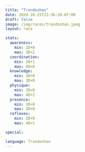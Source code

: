 ```yaml
---
title: "Trandoshan"
date: 2020-10-25T23:36:20-07:00
draft: false
image: /img/races/trandoshan.jpeg
layout: race

stats:
  awareness:
    min: 2D+0
    max: 3D+2
  coordination:
    min: 1D+1
    max: 4D+0
  knowledge:
    min: 1D+0
    max: 3D+0
  physique:
    min: 3D+0
    max: 4D+2
  presence:
    min: 1D+0
    max: 3D+0
  reflexes:
    min: 2D+0
    max: 4D+1

special:

language: Trandoshan
---
```


